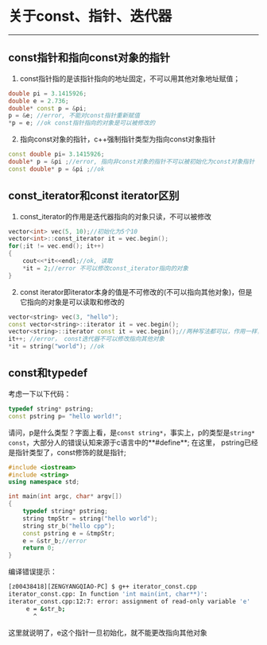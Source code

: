 # 关于const、指针、迭代器
-------------------------------
## const指针和指向const对象的指针
1. const指针指的是该指针指向的地址固定，不可以用其他对象地址赋值；
```c++
double pi = 3.1415926;
double e = 2.736;
double* const p = &pi;
p = &e; //error, 不能对const指针重新赋值
*p = e; //ok const指针指向的对象是可以被修改的
```
2. 指向const对象的指针，c++强制指针类型为指向const对象指针
```c++
const double pi= 3.1415926;
double* p = &pi ;//error, 指向非const对象的指针不可以被初始化为const对象指针
const double* p = &pi ;//ok
```

## const_iterator和const iterator区别

1. const_iterator的作用是迭代器指向的对象只读，不可以被修改
```c++
vector<int> vec(5, 10);//初始化为5个10
vector<int>::const_iterator it = vec.begin();
for(;it != vec.end(); it++)
{
    cout<<*it<<endl;//ok, 读取
    *it = 2;//error 不可以修改const_iterator指向的对象
}
```
2. const iterator即iterator本身的值是不可修改的(不可以指向其他对象)，但是它指向的对象是可以读取和修改的
```c++
vector<string> vec(3, "hello");
const vector<string>::iterator it = vec.begin();
vector<string>::iterator const it = vec.begin();//两种写法都可以，作用一样，和const 指针不同（mingw测试是这样的）
it++; //error， const迭代器不可以修改指向其他对象
*it = string("world"); //ok
```

## const和typedef
考虑一下以下代码：
```c++
typedef string* pstring;
const pstring p= "hello world!";
```
请问，p是什么类型？字面上看，是`const string*`，事实上，p的类型是`string* const`，大部分人的错误认知来源于c语言中的**#define**;
在这里， pstring已经是指针类型了，const修饰的就是指针;
```c++
#include <iostream>
#include <string>
using namespace std;

int main(int argc, char* argv[])
{
    typedef string* pstring;
    string tmpStr = string("hello world");
    string str_b("hello cpp");
    const pstring e = &tmpStr;
    e = &str_b;//error 
    return 0;
}

```
编译错误提示：
```bash
[z00438418][ZENGYANGQIAO-PC] $ g++ iterator_const.cpp
iterator_const.cpp: In function 'int main(int, char**)':
iterator_const.cpp:12:7: error: assignment of read-only variable 'e'
     e = &str_b;
       ^
```
这里就说明了，e这个指针一旦初始化，就不能更改指向其他对象
